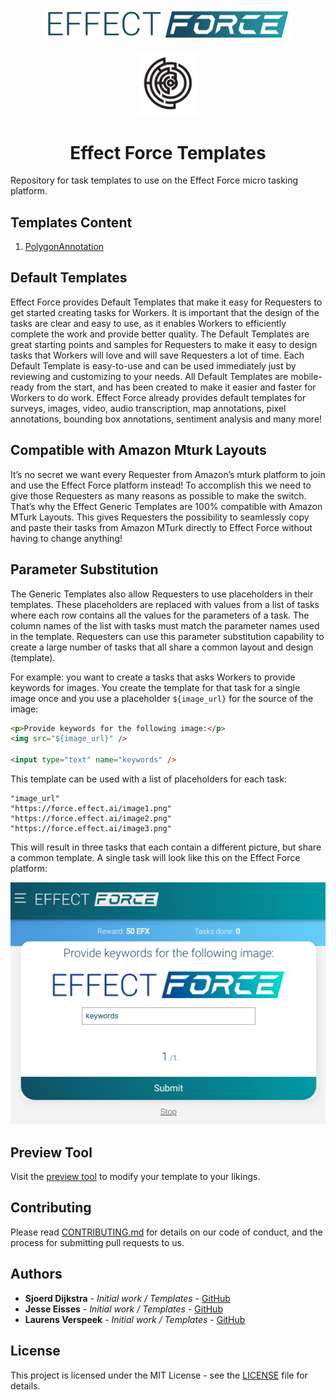<p align="center"><img src="effect-force-logo.png" width="400px"></p>

<p align="center"><img src="effect-logo.png" width="96px"></p>

<h1 align="center">Effect Force Templates</h1>

Repository for task templates to use on the Effect Force micro tasking platform.

## Templates Content

1. [PolygonAnnotation](./templates/PolygonAnnotation/README.md)

## Default Templates

Effect Force provides Default Templates that make it easy for Requesters to get started creating tasks for Workers. It is important that the design of the tasks are clear and easy to use, as it enables Workers to efficiently complete the work and provide better quality. The Default Templates are great starting points and samples for Requesters to make it easy to design tasks that Workers will love and will save Requesters a lot of time. Each Default Template is easy-to-use and can be used immediately just by reviewing and customizing to your needs. All Default Templates are mobile-ready from the start, and has been created to make it easier and faster for Workers to do work. Effect Force already provides default templates for surveys, images, video, audio transcription, map annotations, pixel annotations, bounding box annotations, sentiment analysis and many more!

## Compatible with Amazon Mturk Layouts

It’s no secret we want every Requester from Amazon’s mturk platform to join and use the Effect Force platform instead! To accomplish this we need to give those Requesters as many reasons as possible to make the switch. That’s why the Effect Generic Templates are 100% compatible with Amazon MTurk Layouts. This gives Requesters the possibility to seamlessly copy and paste their tasks from Amazon MTurk directly to Effect Force without having to change anything!

## Parameter Substitution

The Generic Templates also allow Requesters to use placeholders in their templates. These placeholders are replaced with values from a list of tasks where each row contains all the values for the parameters of a task. The column names of the list with tasks must match the parameter names used in the template. Requesters can use this parameter substitution capability to create a large number of tasks that all share a common layout and design (template).

For example: you want to create a tasks that asks Workers to provide keywords for images. You create the template for that task for a single image once and you use a placeholder `${image_url}` for the source of the image:

```html
<p>Provide keywords for the following image:</p>
<img src="${image_url}" />

<input type="text" name="keywords" />
```

This template can be used with a list of placeholders for each task:

```
"image_url"
"https://force.effect.ai/image1.png"
"https://force.effect.ai/image2.png"
"https://force.effect.ai/image3.png"
```

This will result in three tasks that each contain a different picture, but share a common template. A single task will look like this on the Effect Force platform:

<p align="center"><img src="example.png"></p>


## Preview Tool

Visit the [preview tool](https://api.beta.effect.ai/template/preview) to modify your template to your likings.

## Contributing

Please read [CONTRIBUTING.md](CONTRIBUTING.md) for details on our code of conduct, and the process for submitting pull requests to us.

## Authors

* **Sjoerd Dijkstra** - *Initial work / Templates* - [GitHub](https://github.com/sjoerd-dijkstra)
* **Jesse Eisses** - *Initial work / Templates* - [GitHub](https://github.com/jeisses)
* **Laurens Verspeek** - *Initial work / Templates* - [GitHub](https://github.com/laurensV)

## License

This project is licensed under the MIT License - see the [LICENSE](LICENSE) file for details.
